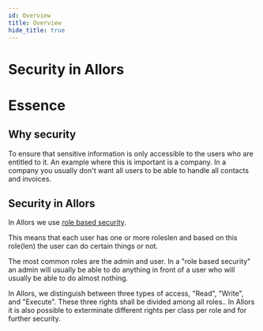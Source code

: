 ```yaml
---
id: Overview
title: Overview
hide_title: true
---
```


<div style={{ textAlign: 'center', padding: '30px', backgroundColor: '#25c2a0', borderRadius: '10px' }}>
  <h1>Security in Allors</h1>
</div>

# Essence

## Why security

To ensure that sensitive information is only accessible to the users who are entitled to it. An example where this is important is a company. In a company you usually don&#39;t want all users to be able to handle all contacts and invoices.

## Security in Allors

In Allors we use [role based security](https://en.wikipedia.org/wiki/Role-based_access_control).

This means that each user has one or more roleslen and based on this role(len) the user can do certain things or not.

The most common roles are the admin and user. In a "role based security" an admin will usually be able to do anything in front of a user who will usually be able to do almost nothing.

In Allors, we distinguish between three types of access, "Read", "Write", and "Execute". These three rights shall be divided among all roles.. In Allors it is also possible to exterminate different rights per class per role and for further security.
